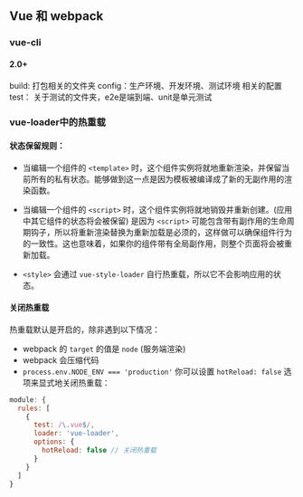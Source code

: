 ## Vue 和 webpack

### vue-cli 

#### 2.0+
build: 打包相关的文件夹
config：生产环境、开发环境、测试环境 相关的配置
test： 关于测试的文件夹，e2e是端到端、unit是单元测试

### vue-loader中的热重载

#### 状态保留规则：
- 当编辑一个组件的 `<template>` 时，这个组件实例将就地重新渲染，并保留当前所有的私有状态。能够做到这一点是因为模板被编译成了新的无副作用的渲染函数。

- 当编辑一个组件的 `<script>` 时，这个组件实例将就地销毁并重新创建。(应用中其它组件的状态将会被保留) 是因为 `<script>` 可能包含带有副作用的生命周期钩子，所以将重新渲染替换为重新加载是必须的，这样做可以确保组件行为的一致性。这也意味着，如果你的组件带有全局副作用，则整个页面将会被重新加载。

- `<style>` 会通过 `vue-style-loader` 自行热重载，所以它不会影响应用的状态。

#### 关闭热重载

热重载默认是开启的，除非遇到以下情况：

- webpack 的 `target` 的值是 `node` (服务端渲染)
- webpack 会压缩代码
- `process.env.NODE_ENV === 'production'`
你可以设置 `hotReload: false` 选项来显式地关闭热重载：

```javascript
module: {
  rules: [
    {
      test: /\.vue$/,
      loader: 'vue-loader',
      options: {
        hotReload: false // 关闭热重载
      }
    }
  ]
}
```